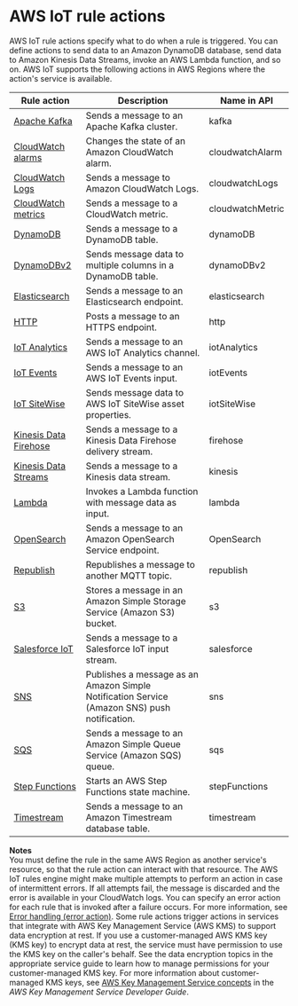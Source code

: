 # AWS IoT rule actions<a name="iot-rule-actions"></a>

AWS IoT rule actions specify what to do when a rule is triggered\. You can define actions to send data to an Amazon DynamoDB database, send data to Amazon Kinesis Data Streams, invoke an AWS Lambda function, and so on\. AWS IoT supports the following actions in AWS Regions where the action's service is available\.


| Rule action | Description | Name in API | 
| --- | --- | --- | 
| [Apache Kafka](apache-kafka-rule-action.md) | Sends a message to an Apache Kafka cluster\. | kafka | 
| [CloudWatch alarms](cloudwatch-alarms-rule-action.md) | Changes the state of an Amazon CloudWatch alarm\. | cloudwatchAlarm | 
| [CloudWatch Logs](cloudwatch-logs-rule-action.md) | Sends a message to Amazon CloudWatch Logs\. | cloudwatchLogs | 
| [CloudWatch metrics](cloudwatch-metrics-rule-action.md) | Sends a message to a CloudWatch metric\. | cloudwatchMetric | 
| [DynamoDB](dynamodb-rule-action.md) | Sends a message to a DynamoDB table\. | dynamoDB | 
| [DynamoDBv2](dynamodb-v2-rule-action.md) | Sends message data to multiple columns in a DynamoDB table\. | dynamoDBv2 | 
| [Elasticsearch](elasticsearch-rule-action.md) | Sends a message to an Elasticsearch endpoint\. | elasticsearch | 
| [HTTP](https-rule-action.md) | Posts a message to an HTTPS endpoint\. | http | 
| [IoT Analytics](iotanalytics-rule-action.md) | Sends a message to an AWS IoT Analytics channel\. | iotAnalytics | 
| [IoT Events](iotevents-rule-action.md) | Sends a message to an AWS IoT Events input\. | iotEvents | 
| [IoT SiteWise](iotsitewise-rule-action.md) | Sends message data to AWS IoT SiteWise asset properties\. | iotSiteWise | 
| [Kinesis Data Firehose](kinesis-firehose-rule-action.md) | Sends a message to a Kinesis Data Firehose delivery stream\. | firehose | 
| [Kinesis Data Streams](kinesis-rule-action.md) | Sends a message to a Kinesis data stream\. | kinesis | 
| [Lambda](lambda-rule-action.md) | Invokes a Lambda function with message data as input\. | lambda | 
| [OpenSearch](opensearch-rule-action.md) | Sends a message to an Amazon OpenSearch Service endpoint\. | OpenSearch | 
| [Republish](republish-rule-action.md) | Republishes a message to another MQTT topic\. | republish | 
| [S3](s3-rule-action.md) | Stores a message in an Amazon Simple Storage Service \(Amazon S3\) bucket\. | s3 | 
| [Salesforce IoT](salesforce-iot-rule-action.md) | Sends a message to a Salesforce IoT input stream\. | salesforce | 
| [SNS](sns-rule-action.md) | Publishes a message as an Amazon Simple Notification Service \(Amazon SNS\) push notification\. | sns | 
| [SQS](sqs-rule-action.md) | Sends a message to an Amazon Simple Queue Service \(Amazon SQS\) queue\. | sqs | 
| [Step Functions](stepfunctions-rule-action.md) | Starts an AWS Step Functions state machine\. | stepFunctions | 
| [Timestream](timestream-rule-action.md) | Sends a message to an Amazon Timestream database table\. | timestream | 

**Notes**  
You must define the rule in the same AWS Region as another service's resource, so that the rule action can interact with that resource\.
The AWS IoT rules engine might make multiple attempts to perform an action in case of intermittent errors\. If all attempts fail, the message is discarded and the error is available in your CloudWatch logs\. You can specify an error action for each rule that is invoked after a failure occurs\. For more information, see [Error handling \(error action\)](rule-error-handling.md)\.
Some rule actions trigger actions in services that integrate with AWS Key Management Service \(AWS KMS\) to support data encryption at rest\. If you use a customer\-managed AWS KMS key \(KMS key\) to encrypt data at rest, the service must have permission to use the KMS key on the caller's behalf\. See the data encryption topics in the appropriate service guide to learn how to manage permissions for your customer\-managed KMS key\. For more information about customer\-managed KMS keys, see [AWS Key Management Service concepts](https://docs.aws.amazon.com/kms/latest/developerguide/concepts.html) in the *AWS Key Management Service Developer Guide*\.